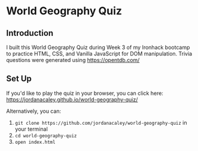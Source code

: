 # World Geography Quiz #

## Introduction ##

I built this World Geography Quiz during Week 3 of my Ironhack bootcamp to practice HTML, CSS, and Vanilla JavaScript for DOM manipulation. Trivia questions were generated using <https://opentdb.com/>

## Set Up ##

If you'd like to play the quiz in your browser, you can click here: <https://jordanacaley.github.io/world-geography-quiz/>

Alternatively, you can:
1. `git clone https://github.com/jordanacaley/world-geography-quiz` in your terminal
2. `cd world-geography-quiz`
3. `open index.html`

